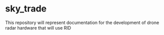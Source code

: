 # sky_trade
This repository will represent documentation for the development of drone radar hardware that will use RID
